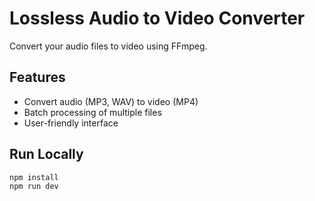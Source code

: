 # Lossless Audio to Video Converter

Convert your audio files to video using FFmpeg.

## Features

- Convert audio (MP3, WAV) to video (MP4)
- Batch processing of multiple files
- User-friendly interface

## Run Locally

```bash
npm install
npm run dev
```
